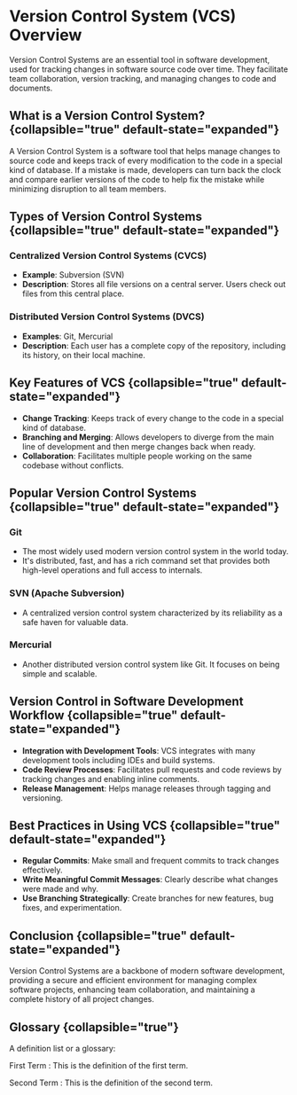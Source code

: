 # Version Control System (VCS) Overview

Version Control Systems are an essential tool in software development, used for tracking changes in software source code
over time. They facilitate team collaboration, version tracking, and managing changes to code and documents.

## What is a Version Control System? {collapsible="true" default-state="expanded"}

A Version Control System is a software tool that helps manage changes to source code and keeps track of every
modification to the code in a special kind of database. If a mistake is made, developers can turn back the clock and
compare earlier versions of the code to help fix the mistake while minimizing disruption to all team members.

## Types of Version Control Systems {collapsible="true" default-state="expanded"}

### Centralized Version Control Systems (CVCS)

- **Example**: Subversion (SVN)
- **Description**: Stores all file versions on a central server. Users check out files from this central place.

### Distributed Version Control Systems (DVCS)

- **Examples**: Git, Mercurial
- **Description**: Each user has a complete copy of the repository, including its history, on their local machine.

## Key Features of VCS {collapsible="true" default-state="expanded"}

- **Change Tracking**: Keeps track of every change to the code in a special kind of database.
- **Branching and Merging**: Allows developers to diverge from the main line of development and then merge changes back
  when ready.
- **Collaboration**: Facilitates multiple people working on the same codebase without conflicts.

## Popular Version Control Systems {collapsible="true" default-state="expanded"}

### Git

- The most widely used modern version control system in the world today.
- It's distributed, fast, and has a rich command set that provides both high-level operations and full access to
  internals.

### SVN (Apache Subversion)

- A centralized version control system characterized by its reliability as a safe haven for valuable data.

### Mercurial

- Another distributed version control system like Git. It focuses on being simple and scalable.

## Version Control in Software Development Workflow {collapsible="true" default-state="expanded"}

- **Integration with Development Tools**: VCS integrates with many development tools including IDEs and build systems.
- **Code Review Processes**: Facilitates pull requests and code reviews by tracking changes and enabling inline
  comments.
- **Release Management**: Helps manage releases through tagging and versioning.

## Best Practices in Using VCS {collapsible="true" default-state="expanded"}

- **Regular Commits**: Make small and frequent commits to track changes effectively.
- **Write Meaningful Commit Messages**: Clearly describe what changes were made and why.
- **Use Branching Strategically**: Create branches for new features, bug fixes, and experimentation.

## Conclusion {collapsible="true" default-state="expanded"}

Version Control Systems are a backbone of modern software development, providing a secure and efficient environment for
managing complex software projects, enhancing team collaboration, and maintaining a complete history of all project
changes.

## Glossary {collapsible="true"}

A definition list or a glossary:

First Term
: This is the definition of the first term.

Second Term
: This is the definition of the second term.
